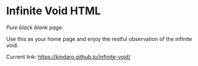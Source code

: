 # Infinite Void HTML

_Pure black blank page._

Use this as your home page and enjoy the restful observation of the infinite void.

Current link: https://kindaro.github.io/infinite-void/
